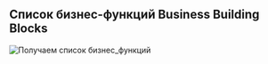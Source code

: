 ## Список бизнес-функций Business Building Blocks

![Получаем список бизнес_функций](@entity/automated_capability/business_functions_table_list)